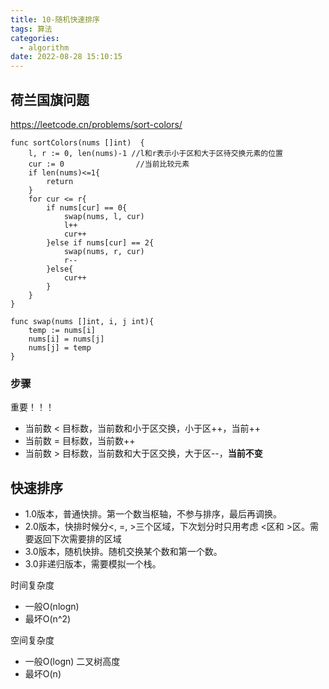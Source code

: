```yaml
---
title: 10-随机快速排序
tags: 算法
categories:
  - algorithm
date: 2022-08-28 15:10:15
---
```


## 荷兰国旗问题
https://leetcode.cn/problems/sort-colors/
``` golang
func sortColors(nums []int)  {
    l, r := 0, len(nums)-1 //l和r表示小于区和大于区待交换元素的位置
    cur := 0                //当前比较元素
    if len(nums)<=1{
        return
    }
    for cur <= r{
        if nums[cur] == 0{
            swap(nums, l, cur)
            l++
            cur++
        }else if nums[cur] == 2{
            swap(nums, r, cur)
            r--
        }else{
            cur++
        }
    }
}

func swap(nums []int, i, j int){
    temp := nums[i]
    nums[i] = nums[j]
    nums[j] = temp
}
```


### 步骤
重要！！！
- 当前数 < 目标数，当前数和小于区交换，小于区++，当前++
- 当前数 = 目标数，当前数++
- 当前数 > 目标数，当前数和大于区交换，大于区--，**当前不变**

## 快速排序
- 1.0版本，普通快排。第一个数当枢轴，不参与排序，最后再调换。
- 2.0版本，快排时候分<, =, >三个区域，下次划分时只用考虑 <区和 >区。需要返回下次需要排的区域
- 3.0版本，随机快排。随机交换某个数和第一个数。
- 3.0非递归版本，需要模拟一个栈。

时间复杂度
- 一般O(nlogn)
- 最坏O(n^2)

空间复杂度
- 一般O(logn) 二叉树高度
- 最坏O(n)
